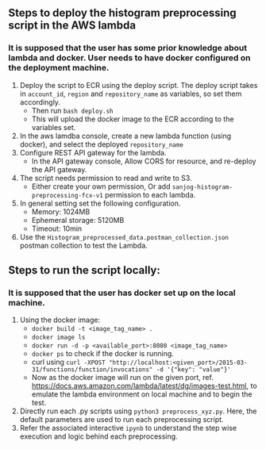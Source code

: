 ## Steps to deploy the histogram preprocessing script in the AWS lambda
### It is supposed that the user has some prior knowledge about lambda and docker. User needs to have docker configured on the deployment machine.

1. Deploy the script to ECR using the deploy script. The deploy script takes in `account_id`, `region` and `repository_name` as variables, so set them accordingly. 
     - Then run `bash deploy.sh`
     - This will upload the docker image to the ECR according to the variables set. 
2. In the aws lamdba console, create a new lambda function (using docker), and select the deployed `repository_name`
3. Configure REST API gateway for the lambda.
     - In the API gateway console, Allow CORS for resource, and re-deploy the API gateway.
4. The script needs permission to read and write to S3.
   - Either create your own permission, Or add `sanjog-histogram-preprocessing-fcx-v1` permission to each lambda.
5. In general setting set the following configuration.
   - Memory: 1024MB 
   - Ephemeral storage: 5120MB
   - Timeout: 10min
6. Use the `Histogram_preprocessed_data.postman_collection.json` postman collection to test the Lambda.

## Steps to run the script locally:
### It is supposed that the user has docker set up on the local machine.

1. Using the docker image: 
     - `docker build -t <image_tag_name> .`
     - `docker image ls`
     - `docker run -d -p <available_port>:8080 <image_tag_name>`
     - `docker ps` to check if the docker is running.
     - curl using `curl -XPOST "http://localhost:<given_port>/2015-03-31/functions/function/invocations" -d '{"key": "value"}'`
     - Now as the docker image will run on the given port, ref. https://docs.aws.amazon.com/lambda/latest/dg/images-test.html, to emulate the lambda environment on local machine and to begin the test.
2. Directly run each .py scripts using `python3 preprocess_xyz.py`. Here, the default parameters are used to run each preprocessing script.
3. Refer the associated interactive `ipynb` to understand the step wise execution and logic behind each preprocessing.


